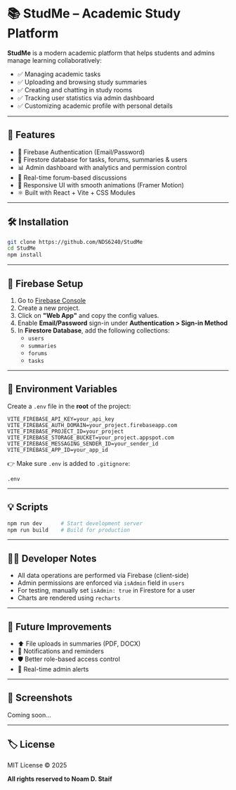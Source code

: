 # 📚 StudMe – Academic Study Platform

**StudMe** is a modern academic platform that helps students and admins manage learning collaboratively:

- ✅ Managing academic tasks
- ✅ Uploading and browsing study summaries
- ✅ Creating and chatting in study rooms
- ✅ Tracking user statistics via admin dashboard
- ✅ Customizing academic profile with personal details

---

## 🚀 Features

- 🔐 Firebase Authentication (Email/Password)
- 📝 Firestore database for tasks, forums, summaries & users
- 📊 Admin dashboard with analytics and permission control
- 💬 Real-time forum-based discussions
- 🎨 Responsive UI with smooth animations (Framer Motion)
- ⚛️ Built with React + Vite + CSS Modules

---

## 🛠️ Installation

```bash
git clone https://github.com/NDS6240/StudMe
cd StudMe
npm install
```

---

## 🔐 Firebase Setup

1. Go to [Firebase Console](https://console.firebase.google.com)
2. Create a new project.
3. Click on **"Web App"** and copy the config values.
4. Enable **Email/Password** sign-in under **Authentication > Sign-in Method**
5. In **Firestore Database**, add the following collections:
   - `users`
   - `summaries`
   - `forums`
   - `tasks`

---

## 📁 Environment Variables

Create a `.env` file in the **root** of the project:

```env
VITE_FIREBASE_API_KEY=your_api_key
VITE_FIREBASE_AUTH_DOMAIN=your_project.firebaseapp.com
VITE_FIREBASE_PROJECT_ID=your_project
VITE_FIREBASE_STORAGE_BUCKET=your_project.appspot.com
VITE_FIREBASE_MESSAGING_SENDER_ID=your_sender_id
VITE_FIREBASE_APP_ID=your_app_id
```

👉 Make sure `.env` is added to `.gitignore`:
```
.env
```

---

## 💡 Scripts

```bash
npm run dev      # Start development server
npm run build    # Build for production
```

---

## 👨‍💻 Developer Notes

- All data operations are performed via Firebase (client-side)
- Admin permissions are enforced via `isAdmin` field in `users`
- For testing, manually set `isAdmin: true` in Firestore for a user
- Charts are rendered using `recharts`

---

## 🧠 Future Improvements

- ⬆️ File uploads in summaries (PDF, DOCX)
- 📩 Notifications and reminders
- 🛡️ Better role-based access control
- 🔔 Real-time admin alerts

---

## 📸 Screenshots

Coming soon...

---

## 🏷️ License

MIT License © 2025

**All rights reserved to Noam D. Staif**
